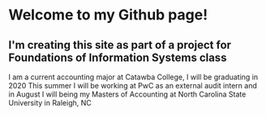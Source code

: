# Welcome to my Github page!
## I'm creating this site as part of a project for Foundations of Information Systems class

<body> I am a current accounting major at Catawba College, I will be graduating in 2020 <body/>
  
<body> This summer I will be working at PwC as an external audit intern and in August I will being my Masters of Accounting at North Carolina State University in Raleigh, NC <body/>
